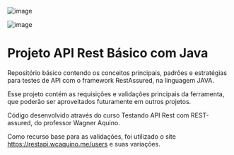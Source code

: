 ![image](https://user-images.githubusercontent.com/108882560/177828468-7627af2c-3784-40e2-9468-8b81ca34c8f9.png)

![image](https://img.shields.io/badge/API-REST%20ASSURED-blue.svg)

# Projeto API Rest Básico com Java

Repositório básico contendo os conceitos principais, padrões e estratégias para testes de API com o framework RestAssured, na linguagem JAVA. 

Esse projeto contém as requisições e validações principais da ferramenta, que poderão ser aproveitados futuramente em outros projetos.

Código desenvolvido através do curso Testando API Rest com REST-assured, do professor Wagner Aquino. 

Como recurso base para as validações, foi utilizado o site https://restapi.wcaquino.me/users e suas variações. 
